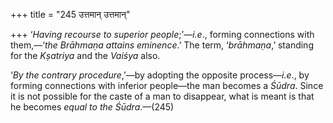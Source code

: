 +++
title = "245 उत्तमान् उत्तमान्"

+++
‘*Having recourse to superior people*;’—*i.e*., forming connections with
them,—‘*the Brāhmaṇa attains eminence*.’ The term, ‘*brāhmaṇa*,’
standing for the *Kṣatriya* and the *Vaiśya* also.

‘*By the contrary procedure*,’—by adopting the opposite process—*i.e*.,
by forming connections with inferior people—the man becomes a *Śūdra*.
Since it is not possible for the caste of a man to disappear, what is
meant is that he becomes *equal to the Śūdra*.—(245)
